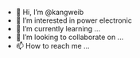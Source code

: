 - 👋 Hi, I’m @kangweib
- 👀 I’m interested in power electronic
- 🌱 I’m currently learning ...
- 💞️ I’m looking to collaborate on ...
- 📫 How to reach me ...

<!---
kangweib/kangweib is a ✨ special ✨ repository because its `README.md` (this file) appears on your GitHub profile.
You can click the Preview link to take a look at your changes.
--->
